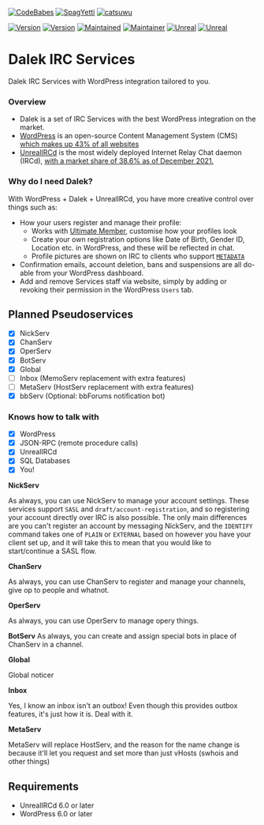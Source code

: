 
[![CodeBabes](https://forthebadge.com/images/badges/built-by-codebabes.svg)]()
[![SpagYetti](https://forthebadge.com/images/badges/contains-tasty-spaghetti-code.svg)]()
[![catsuwu](https://forthebadge.com/images/badges/contains-cat-gifs.svg)]()

[![Version](https://img.shields.io/badge/Beta-0.1-blue.svg)]()
[![Version](https://img.shields.io/badge/Status-Work%20In%20Progress-emerald.svg)]()
[![Maintained](https://img.shields.io/badge/Maintained-yes-green.svg)]()
[![Maintainer](https://img.shields.io/badge/Maintainer-Valware-purple.svg)](https://github.com/ValwareIRC/)
[![Unreal](https://img.shields.io/badge/UnrealIRCd-6.0+-green.svg)]()
[![Unreal](https://img.shields.io/badge/WordPress-6.0+-green.svg)]()
# Dalek IRC Services
Dalek IRC Services with WordPress integration tailored to you.

### Overview ###
* Dalek is a set of IRC Services with the best WordPress integration on the market.
* [WordPress](https://github.com/wordpress/wordpress) is an open-source Content Management System (CMS) [which makes up 43% of all websites](https://w3techs.com/technologies/details/cm-wordpress)
* [UnrealIRCd](https://github.com/unrealircd/unrealircd) is the most widely deployed Internet Relay Chat daemon (IRCd), [with a market share of 38.6% as of December 2021.](https://www.ircstats.org/servers)

### Why do I need Dalek? ###
With WordPress + Dalek + UnrealIRCd, you have more creative control over things such as:
  * How your users register and manage their profile:
    - Works with [Ultimate Member](https://ultimatemember.com/), customise how your profiles look
    - Create your own registration options like Date of Birth, Gender ID, Location etc. in WordPress, and these will be reflected in chat.
    - Profile pictures are shown on IRC to clients who support [`METADATA`](https://github.com/ircv3/ircv3-specifications/blob/7c76d2022992d4f9ce088420a861f185169965a2/extensions/metadata.md)
  * Confirmation emails, account deletion, bans and suspensions are all do-able from your WordPress dashboard.
  * Add and remove Services staff via website, simply by adding or revoking their permission in the WordPress `Users` tab.
  
## Planned Pseudoservices ##

- [x] NickServ
- [x] ChanServ
- [x] OperServ
- [x] BotServ
- [x] Global
- [ ] Inbox (MemoServ replacement with extra features)
- [ ] MetaServ (HostServ replacement with extra features)
- [x] bbServ (Optional: bbForums notification bot)

### Knows how to talk with ###
- [x] WordPress
- [x] JSON-RPC (remote procedure calls)
- [x] UnrealIRCd
- [x] SQL Databases
- [x] You!

__NickServ__

As always, you can use NickServ to manage your account settings. These services support `SASL` and `draft/account-registration`, and so registering your account directly over IRC is also possible. The only main differences are you can't register an account by messaging NickServ, and the `IDENTIFY` command takes one of `PLAIN` or `EXTERNAL` based on however you have your client set up, and it will take this to mean that you would like to start/continue a SASL flow.

__ChanServ__

As always, you can use ChanServ to register and manage your channels, give op to people and whatnot.

__OperServ__

As always, you can use OperServ to manage opery things.

__BotServ__
As always, you can create and assign special bots in place of ChanServ in a channel.

__Global__

Global noticer

__Inbox__

Yes, I know an inbox isn't an outbox! Even though this provides outbox features, it's just how it is. Deal with it.

__MetaServ__

MetaServ will replace HostServ, and the reason for the name change is because it'll let you request and set more than just vHosts (swhois and other things)

## Requirements ##
- UnrealIRCd 6.0 or later
- WordPress 6.0 or later

